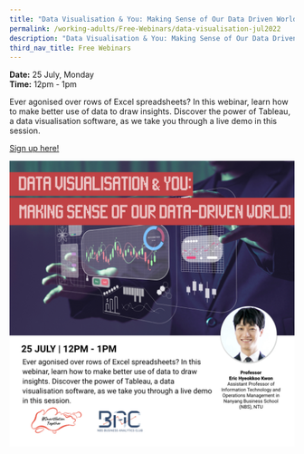 ```yaml
---
title: "Data Visualisation & You: Making Sense of Our Data Driven World!"
permalink: /working-adults/Free-Webinars/data-visualisation-jul2022
description: "Data Visualisation & You: Making Sense of Our Data Driven World!"
third_nav_title: Free Webinars
---
```

**Date:** 25 July, Monday
<br> **Time:** 12pm - 1pm

Ever agonised over rows of Excel spreadsheets? In this webinar, learn how to make better use of data to draw insights. Discover the power of Tableau, a data visualisation software, as we take you through a live demo in this session. 

[Sign up here!](https://go.gov.sg/wa-tableau-jul22)

![free webinars on data visualisation for working adults](/images/Jul%202022/25%20Jul_WA.jpeg)